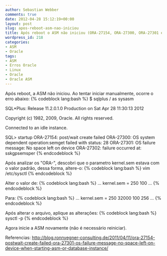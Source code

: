 ```yaml
---
author: Sebastian Webber
comments: true
date: 2012-04-28 15:12:19+00:00
layout: post
slug: apos-reboot-asm-nao-iniciou
title: Após reboot o ASM não iniciou (ORA-27154, ORA-27300, ORA-27301 e ORA-27302)
wordpress_id: 218
categories:
- ASM
- Oracle
tags:
- ASM
- Erros Oracle
- Linux
- Oracle
- Oracle ASM
---
```


Após reboot, a ASM não iniciou. Ao tentar iniciar manualmente, ocorre o erro abaixo:
{% codeblock lang:bash %}
$ sqlplus / as sysasm

SQL*Plus: Release 11.2.0.1.0 Production on Sat Apr 28 11:30:13 2012

Copyright (c) 1982, 2009, Oracle.  All rights reserved.

Connected to an idle instance.

SQL> startup
ORA-27154: post/wait create failed
ORA-27300: OS system dependent operation:semget failed with status: 28
ORA-27301: OS failure message: No space left on device
ORA-27302: failure occurred at: sskgpsemsper
{% endcodeblock %}

Após analizar os "ORA-", descobri que o parametro kernel.sem estava com o valor padrão, dessa forma, altere-o:
{% codeblock lang:bash %}
vim /etc/sysctl
{% endcodeblock %}

Alter o valor de:
{% codeblock lang:bash %}
...
kernel.sem = 250  100
...
{% endcodeblock %}

Para:
{% codeblock lang:bash %}
...
kernel.sem = 250 32000 100 256
...
{% endcodeblock %}

Após alterar o arquivo, aplique as alterações:
{% codeblock lang:bash %}
sysctl -p
{% endcodeblock %}

Agora inicie a ASM novamente (não é necessário reiniciar).

Referencias:
http://blog.ronnyegner-consulting.de/2011/04/11/ora-27154-postwait-create-failed-ora-27301-os-failure-message-no-space-left-on-device-when-starting-asm-or-database-instance/
